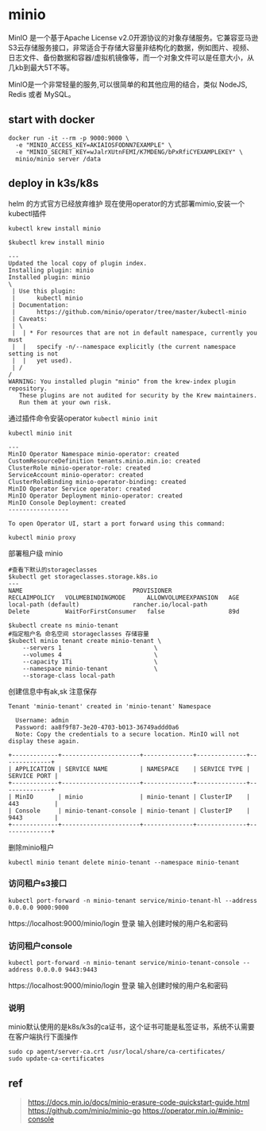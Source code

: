 # minio

MinIO 是一个基于Apache License v2.0开源协议的对象存储服务。它兼容亚马逊S3云存储服务接口，非常适合于存储大容量非结构化的数据，例如图片、视频、日志文件、备份数据和容器/虚拟机镜像等，而一个对象文件可以是任意大小，从几kb到最大5T不等。

MinIO是一个非常轻量的服务,可以很简单的和其他应用的结合，类似 NodeJS, Redis 或者 MySQL。


## start with docker

```
docker run -it --rm -p 9000:9000 \
  -e "MINIO_ACCESS_KEY=AKIAIOSFODNN7EXAMPLE" \
  -e "MINIO_SECRET_KEY=wJalrXUtnFEMI/K7MDENG/bPxRfiCYEXAMPLEKEY" \
  minio/minio server /data

```
## deploy in k3s/k8s

helm 的方式官方已经放弃维护 现在使用operator的方式部署mimio,安装一个kubectl插件

`kubectl krew install minio`

```
$kubectl krew install minio

---
Updated the local copy of plugin index.
Installing plugin: minio
Installed plugin: minio
\
 | Use this plugin:
 |      kubectl minio
 | Documentation:
 |      https://github.com/minio/operator/tree/master/kubectl-minio
 | Caveats:
 | \
 |  | * For resources that are not in default namespace, currently you must
 |  |   specify -n/--namespace explicitly (the current namespace setting is not
 |  |   yet used).
 | /
/
WARNING: You installed plugin "minio" from the krew-index plugin repository.
   These plugins are not audited for security by the Krew maintainers.
   Run them at your own risk.

```

通过插件命令安装operator
`kubectl minio init`

```
kubectl minio init

---
MinIO Operator Namespace minio-operator: created
CustomResourceDefinition tenants.minio.min.io: created
ClusterRole minio-operator-role: created
ServiceAccount minio-operator: created
ClusterRoleBinding minio-operator-binding: created
MinIO Operator Service operator: created
MinIO Operator Deployment minio-operator: created
MinIO Console Deployment: created
-----------------

To open Operator UI, start a port forward using this command:

kubectl minio proxy

```

部署租户级 minio

```
#查看下默认的storageclasses
$kubectl get storageclasses.storage.k8s.io
---
NAME                               PROVISIONER                                    RECLAIMPOLICY   VOLUMEBINDINGMODE      ALLOWVOLUMEEXPANSION   AGE
local-path (default)               rancher.io/local-path                          Delete          WaitForFirstConsumer   false                  89d

$kubectl create ns minio-tenant
#指定租户名 命名空间 storageclasses 存储容量
$kubectl minio tenant create minio-tenant \
    --servers 1                          \
    --volumes 4                          \
    --capacity 1Ti                       \
    --namespace minio-tenant             \
    --storage-class local-path

```
创建信息中有ak,sk 注意保存

```
Tenant 'minio-tenant' created in 'minio-tenant' Namespace

  Username: admin
  Password: aa8f9f87-3e20-4703-b013-36749addd0a6
  Note: Copy the credentials to a secure location. MinIO will not display these again.

+-------------+----------------------+--------------+--------------+--------------+
| APPLICATION | SERVICE NAME         | NAMESPACE    | SERVICE TYPE | SERVICE PORT |
+-------------+----------------------+--------------+--------------+--------------+
| MinIO       | minio                | minio-tenant | ClusterIP    | 443          |
| Console     | minio-tenant-console | minio-tenant | ClusterIP    | 9443         |
+-------------+----------------------+--------------+--------------+--------------+
```


删除minio租户

```
kubectl minio tenant delete minio-tenant --namespace minio-tenant 
```


### 访问租户s3接口

```
kubectl port-forward -n minio-tenant service/minio-tenant-hl --address 0.0.0.0 9000:9000
```
https://localhost:9000/minio/login 登录 输入创建时候的用户名和密码

### 访问租户console

```
kubectl port-forward -n minio-tenant service/minio-tenant-console --address 0.0.0.0 9443:9443
```
https://localhost:9000/minio/login 登录 输入创建时候的用户名和密码

### 说明

minio默认使用的是k8s/k3s的ca证书，这个证书可能是私签证书，系统不认需要在客户端执行下面操作

```
sudo cp agent/server-ca.crt /usr/local/share/ca-certificates/
sudo update-ca-certificates
```

## ref
>https://docs.min.io/docs/minio-erasure-code-quickstart-guide.html
>https://github.com/minio/minio-go
>https://operator.min.io/#minio-console
